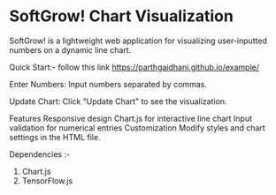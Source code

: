# SoftGrow! Chart Visualization
SoftGrow! is a lightweight web application for visualizing user-inputted numbers on a dynamic line chart.

Quick Start:-
follow this link https://parthgaidhani.github.io/example/

Enter Numbers:
Input numbers separated by commas.

Update Chart:
Click "Update Chart" to see the visualization.

Features
Responsive design
Chart.js for interactive line chart
Input validation for numerical entries
Customization
Modify styles and chart settings in the HTML file.

Dependencies :-
1. Chart.js
2. TensorFlow.js
